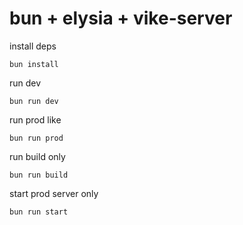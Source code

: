 # bun + elysia + vike-server

install deps
```shell
bun install
```

run dev
```shell
bun run dev
```

run prod like
```shell
bun run prod
```

run build only
```shell
bun run build
```

start prod server only
```shell
bun run start
```
